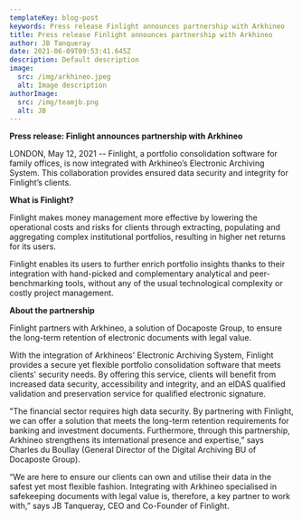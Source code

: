 ```yaml
---
templateKey: blog-post
keywords: Press release Finlight announces partnership with Arkhineo
title: Press release Finlight announces partnership with Arkhineo
author: JB Tanqueray
date: 2021-06-09T09:53:41.645Z
description: Default description
image:
  src: /img/arkhineo.jpeg
  alt: Image description
authorImage: 
  src: /img/teamjb.png
  alt: JB
---
```

<b>Press release: Finlight announces partnership with Arkhineo</b>

LONDON, May 12, 2021 -- Finlight, a portfolio consolidation software for family offices, is now integrated with Arkhineo’s Electronic Archiving System. This collaboration provides ensured data security and integrity for Finlight’s clients.

<b>What is Finlight?</b>

Finlight makes money management more effective by lowering the operational costs and risks for clients through extracting, populating and aggregating complex institutional portfolios, resulting in higher net returns for its users.

Finlight enables its users to further enrich portfolio insights thanks to their integration with hand-picked and complementary analytical and peer-benchmarking tools, without any of the usual technological complexity or costly project management.

<b>About the partnership</b>

Finlight partners with Arkhineo, a solution of Docaposte Group, to ensure the long-term retention of electronic documents with legal value.

With the integration of Arkhineos' Electronic Archiving System, Finlight provides a secure yet flexible portfolio consolidation software that meets clients' security needs. By offering this service, clients will benefit from increased data security, accessibility and integrity, and an eIDAS qualified validation and preservation service for qualified electronic signature.

"The financial sector requires high data security. By partnering with Finlight, we can offer a solution that meets the long-term retention requirements for banking and investment documents. Furthermore, through this partnership, Arkhineo strengthens its international presence and expertise,” says Charles du Boullay (General Director of the Digital Archiving BU of Docaposte Group).

“We are here to ensure our clients can own and utilise their data in the safest yet most flexible fashion. Integrating with Arkhineo specialised in safekeeping documents with legal value is, therefore, a key partner to work with,” says JB Tanqueray, CEO and Co-Founder of Finlight.